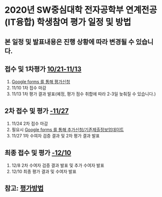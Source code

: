# 2020년 SW중심대학 전자공학부 연계전공(IT융합) 학생참여 평가 일정 및 방법 
## 본 일정 및 발표내용은 진행 상황에 따라 변경될 수 있습니다.

## 접수 및 1차평가 <u>__10/21-11/13__</u>
  1. [Google forms 를 통해 평가신청](https://docs.google.com/forms/d/e/1FAIpQLSeOBa-ypL9Fm6xFZpUE-ymmUlp2sy91yAHfeX8F_DAoFHW8nA/viewform?usp=sf_link)
  1. 11/10 1차 접수 마감 
  1. 11/13 1차 평가 결과 발표(예정, 평가 점수 취합에 따라 2-3일 늦춰질 수 있습니다.)
  
## 2차 접수 및 평가 <u>__-11/27__</u>
  1. 11/24 2차 접수 마감
  1. 필요시 [Google forms 를 통해 추가신청/기존제출정보업데이트](https://docs.google.com/forms/d/e/1FAIpQLSeOBa-ypL9Fm6xFZpUE-ymmUlp2sy91yAHfeX8F_DAoFHW8nA/viewform?usp=sf_link)
  1. 11/27 1차 수여자 검증 결과 및 2차 평가 결과 발표

## 최종 접수 및 평가 <u>__-12/10__</u>
  1. 12/8 2차 수여자 검증 결과 발표 및 추가 수여자 발표
  1. 12/10 최종 평가 결과 및 수여자 발표

## 참고: [평가방법](evaluation.md)
